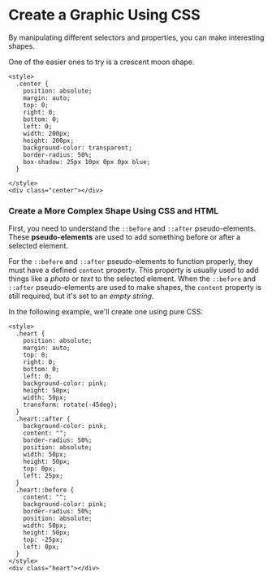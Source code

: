 # Create a Graphic Using CSS
By manipulating different selectors and properties, you can make interesting shapes.

One of the easier ones to try is a crescent moon shape.
```
<style>
  .center {
    position: absolute;
    margin: auto;
    top: 0;
    right: 0;
    bottom: 0;
    left: 0;
    width: 200px;
    height: 200px;
    background-color: transparent;
    border-radius: 50%;
    box-shadow: 25px 10px 0px 0px blue;
  }

</style>
<div class="center"></div>
```
### Create a More Complex Shape Using CSS and HTML
First, you need to understand the `::before` and `::after` pseudo-elements. These **pseudo-elements** are used to add something before or after a selected element.

For the `::before` and `::after` pseudo-elements to function properly, they must have a defined `content` property. This property is usually used to add things like a _photo_ or _text_ to the selected element. When the `::before` and `::after` pseudo-elements are used to make shapes, the `content` property is still required, but it's set to an _empty string_.

In the following example, we'll create one using pure CSS:
```
<style>
  .heart {
    position: absolute;
    margin: auto;
    top: 0;
    right: 0;
    bottom: 0;
    left: 0;
    background-color: pink;
    height: 50px;
    width: 50px;
    transform: rotate(-45deg);
  }
  .heart::after {
    background-color: pink;
    content: "";
    border-radius: 50%;
    position: absolute;
    width: 50px;
    height: 50px;
    top: 0px;
    left: 25px;
  }
  .heart::before {
    content: "";
    background-color: pink;
    border-radius: 50%;
    position: absolute;
    width: 50px;
    height: 50px;
    top: -25px;
    left: 0px;
  }
</style>
<div class="heart"></div>
```
